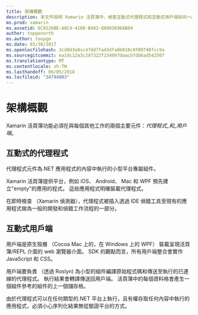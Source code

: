 ```yaml
---
title: 架構概觀
description: 本文件說明 Xamarin 活頁簿中，檢查互動式代理程式和互動式用戶端如何一起運作的架構。
ms.prod: xamarin
ms.assetid: 6C0226BE-A0C4-4108-B482-0A903696AB04
author: topgenorth
ms.author: toopge
ms.date: 03/30/2017
ms.openlocfilehash: 3cd0d3e8cc47dd7fa43dfa0b910c9f09740fcc9a
ms.sourcegitcommit: ea1dc12a3c2d7322f234997daacbfdb6ad542507
ms.translationtype: MT
ms.contentlocale: zh-TW
ms.lasthandoff: 06/05/2018
ms.locfileid: "34794003"
---
```

# <a name="architecture-overview"></a>架構概觀

Xamarin 活頁簿功能必須在與每個其他工作的兩個主要元件：_代理程式_和_用戶端_。

## <a name="interactive-agent"></a>互動式的代理程式

代理程式元件為.NET 應用程式的內容中執行的小型平台專屬組件。

Xamarin 活頁簿提供平台，例如 iOS、 Android、 Mac 和 WPF 預先建立"empty"的應用的程式。 這些應用程式明確裝載代理程式。

在即時檢查 （Xamarin 偵測器），代理程式被插入透過 IDE 偵錯工具至現有的應用程式做為一般的開發和偵錯工作流程的一部分。

## <a name="interactive-client"></a>互動式用戶端

用戶端是原生殼層 （Cocoa Mac 上的，在 Windows 上的 WPF） 裝載呈現活頁簿/REPL 介面的 web 瀏覽器介面。 SDK 的觀點而言，所有用戶端整合會實作 JavaScript 和 CSS。

用戶端要負責 （透過 Roslyn) 為小型的組件編譯原始程式碼和傳送至執行的已連線的代理程式。 執行結果會轉譯傳送回用戶端。 活頁簿中的每個資料格會產生一個組件參考的組件的上一個儲存格。

由於代理程式可以在任何類型的.NET 平台上執行，且有權存取任何內容中執行的應用程式，必須小心序列化結果無從驗證平台的方式。
